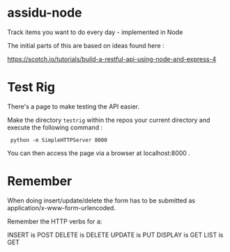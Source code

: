 # assidu-node
Track items you want to do every day - implemented in Node 

The initial parts of this are based on ideas found here : 

https://scotch.io/tutorials/build-a-restful-api-using-node-and-express-4

# Test Rig
There's a page to make testing the API easier.

Make the directory `testrig` within the repos your current directory and execute the following command :

``` python -m SimpleHTTPServer 8000```

You can then access the page via a browser at localhost:8000 .


# Remember

When doing insert/update/delete the form has to be submitted as application/x-www-form-urlencoded.

Remember the HTTP verbs for a:

INSERT is POST
DELETE is DELETE
UPDATE is PUT
DISPLAY is GET
LIST is GET


